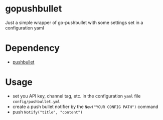 # gopushbullet
Just a simple wrapper of go-pushbullet with some settings set in a configuration yaml

# Dependency
* [pushbullet]("github.com/xconstruct/go-pushbullet")

# Usage
* set you API key, channel tag, etc. in the configuration `yaml` file `config/pushbullet.yml`
* create a push bullet notifier by the `New("YOUR CONFIG PATH")` command
* push `Notify("title", "content")`
